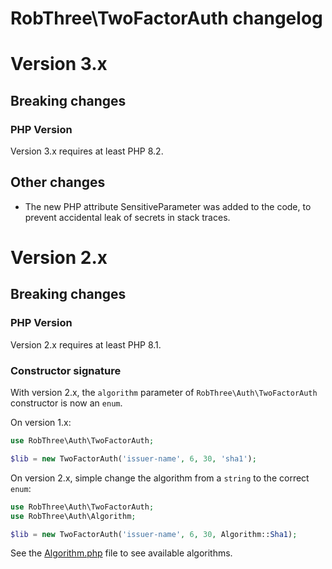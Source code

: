 # RobThree\TwoFactorAuth changelog

# Version 3.x

## Breaking changes

### PHP Version

Version 3.x requires at least PHP 8.2.

## Other changes

* The new PHP attribute SensitiveParameter was added to the code, to prevent accidental leak of secrets in stack traces.

# Version 2.x

## Breaking changes

### PHP Version

Version 2.x requires at least PHP 8.1.

### Constructor signature

With version 2.x, the `algorithm` parameter of `RobThree\Auth\TwoFactorAuth` constructor is now an `enum`.

On version 1.x:

~~~php
use RobThree\Auth\TwoFactorAuth;

$lib = new TwoFactorAuth('issuer-name', 6, 30, 'sha1');
~~~

On version 2.x, simple change the algorithm from a `string` to the correct `enum`:

~~~php
use RobThree\Auth\TwoFactorAuth;
use RobThree\Auth\Algorithm;

$lib = new TwoFactorAuth('issuer-name', 6, 30, Algorithm::Sha1);
~~~

See the [Algorithm.php](./lib/Algorithm.php) file to see available algorithms.
